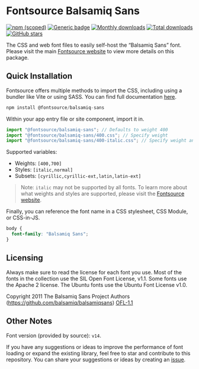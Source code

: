 # Fontsource Balsamiq Sans

[![npm (scoped)](https://img.shields.io/npm/v/@fontsource/balsamiq-sans?color=brightgreen)](https://www.npmjs.com/package/@fontsource/balsamiq-sans) [![Generic badge](https://img.shields.io/badge/fontsource-passing-brightgreen)](https://github.com/fontsource/fontsource) [![Monthly downloads](https://badgen.net/npm/dm/@fontsource/balsamiq-sans)](https://github.com/fontsource/fontsource) [![Total downloads](https://badgen.net/npm/dt/@fontsource/balsamiq-sans)](https://github.com/fontsource/fontsource) [![GitHub stars](https://img.shields.io/github/stars/fontsource/fontsource.svg?style=social&label=Star)](https://github.com/fontsource/fontsource/stargazers)

The CSS and web font files to easily self-host the “Balsamiq Sans” font. Please visit the main [Fontsource website](https://fontsource.org/fonts/balsamiq-sans) to view more details on this package.

## Quick Installation

Fontsource offers multiple methods to import the CSS, including using a bundler like Vite or using SASS. You can find full documentation [here](https://fontsource.org/docs/getting-started/introduction).

```javascript
npm install @fontsource/balsamiq-sans
```

Within your app entry file or site component, import it in.

```javascript
import "@fontsource/balsamiq-sans"; // Defaults to weight 400
import "@fontsource/balsamiq-sans/400.css"; // Specify weight
import "@fontsource/balsamiq-sans/400-italic.css"; // Specify weight and style
```

Supported variables:
- Weights: `[400,700]`
- Styles: `[italic,normal]`
- Subsets: `[cyrillic,cyrillic-ext,latin,latin-ext]`

> Note: `italic` may not be supported by all fonts. To learn more about what weights and styles are supported, please visit the [Fontsource website](https://fontsource.org/fonts/balsamiq-sans).

Finally, you can reference the font name in a CSS stylesheet, CSS Module, or CSS-in-JS.

```css
body {
  font-family: "Balsamiq Sans";
}
```

## Licensing
Always make sure to read the license for each font you use. Most of the fonts in the collection use the SIL Open Font License, v1.1. Some fonts use the Apache 2 license. The Ubuntu fonts use the Ubuntu Font License v1.0.

Copyright 2011 The Balsamiq Sans Project Authors (https://github.com/balsamiq/balsamiqsans)
[OFL-1.1](https://openfontlicense.org)

## Other Notes
Font version (provided by source): `v14`.

If you have any suggestions or ideas to improve the performance of font loading or expand the existing library, feel free to star and contribute to this repository. You can share your suggestions or ideas by creating an [issue](https://github.com/fontsource/fontsource/issues).